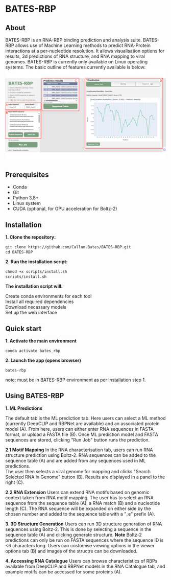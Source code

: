 # BATES-RBP

## About

BATES-RBP is an RNA-RBP binding prediction and analysis suite.  BATES-RBP allows use of Machine Learning methods to predict RNA-Protein interactions at a per-nucleotide resolution.  It allows visualisation options for results, 3d predictions of RNA structure, and RNA mapping to viral genomes.  BATES-RBP is currently only available on Linux operating systems.
The basic outline of features currently available is below:
![Summary Image](image/gitfig1.png)


## Prerequisites

- Conda 
- Git
- Python 3.8+
- Linux system
- CUDA (optional, for GPU acceleration for Boltz-2)


## Installation

**1. Clone the repository:**
```
git clone https://github.com/Callum-Bates/BATES-RBP.git
cd BATES-RBP
```

**2. Run the installation script:**
```
chmod +x scripts/install.sh
scripts/install.sh
```

**The installation script will:**

Create conda environments for each tool <br>
Install all required dependencies <br>
Download necessary models <br>
Set up the web interface <br>



## Quick start

**1. Activate the main environment**
```
conda activate bates_rbp
```

**2. Launch the app (opens browser)**

```
bates-rbp
```
note: must be in BATES-RBP environment as per installation step 1.



## Using BATES-RBP

**1. ML Predictions**

The default tab is the ML prediction tab.  Here users can select a ML method (currently DeepCLIP and RBPNet are available) and an associated protein model (A).
From here, users can either enter RNA sequences in FASTA format, or upload a FASTA file (B).  Once ML prediction model and FASTA sequences are stored, clicking "Run Job" button runs the prediction.


**2.1 Motif Mapping**
In the RNA characterisation tab, users can run RNA structure prediction using Boltz-2.  RNA sequences can be added to the sequence table (A) and are added from any sequences used in ML predictions.  
The user then selects a viral genome for mapping and clicks "Search Selected RNA in Genome" button (B).  Results are displayed in a panel to the right (C).

**2.2 RNA Extension**
Users can extend RNA motifs based on genomic context taken from RNA motif mapping.  The user has to select an RNA sequence from the sequence table (A), a RNA match (B) and a nucleotide length (C).  The RNA sequence will be expanded on either side by the chosen number and added to the sequence table with a "_e" prefix (A).


**3. 3D Structure Generation**
Users can run 3D structure generation of RNA sequences using Boltz-2. This is done by selecting a sequence in the sequence table (A) and clicking generate structure.
**Note** Boltz-2 predictions can only be run on FASTA sequences where the sequence ID is <6 characters long.
Users can customise viewing options in the viewer options tab (B) and images of the structre can be downloaded.


**4. Accessing RNA Catalogue**
Users can browse characteristics of RBPs available from DeepCLIP and RBPNet models in the RNA Catalogue tab, and example motifs can be accessed for some proteins (A).



